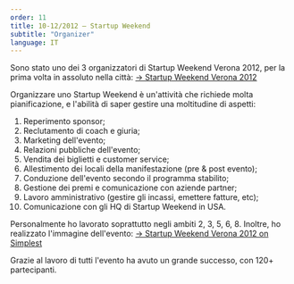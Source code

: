 ```yaml
---
order: 11
title: 10-12/2012 — Startup Weekend
subtitle: "Organizer"
language: IT
---
```


Sono stato uno dei 3 organizzatori di Startup Weekend Verona 2012, per la prima volta in assoluto nella citt&agrave;: <a href="https://web.archive.org/web/20121217072032/http://verona.startupweekend.org/">&rarr; Startup Weekend Verona 2012</a></p><p>Organizzare uno Startup Weekend &egrave; un&#39;attivit&agrave; che richiede molta pianificazione, e l&#39;abilit&agrave; di saper gestire una moltitudine di aspetti:</p><ol><li>Reperimento sponsor;</li><li>Reclutamento di coach e giuria;</li><li>Marketing dell&#39;evento;</li><li>Relazioni pubbliche dell&#39;evento;</li><li>Vendita dei biglietti e customer service;</li><li>Allestimento dei locali della manifestazione (pre &amp; post evento);</li><li>Conduzione dell&#39;evento secondo il programma stabilito;</li><li>Gestione dei premi e comunicazione con aziende partner;</li><li>Lavoro amministrativo (gestire gli incassi, emettere fatture, etc);</li><li>Comunicazione con gli HQ di Startup Weekend in USA.</li></ol><p>Personalmente ho lavorato soprattutto negli ambiti 2, 3, 5, 6, 8. Inoltre, ho realizzato l&#39;immagine dell&#39;evento: <a href="/archive/simplest/work/startup-weekend-verona/">&rarr; Startup Weekend Verona 2012 on Simplest</a></p><p>Grazie al lavoro di tutti l&#39;evento ha avuto un grande successo, con 120+ partecipanti.
